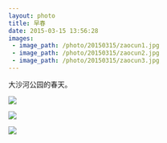 ```yaml
---
layout: photo
title: 早春
date: 2015-03-15 13:56:28
images:
 - image_path: /photo/20150315/zaocun1.jpg
 - image_path: /photo/20150315/zaocun2.jpg
 - image_path: /photo/20150315/zaocun3.jpg
---
```


大沙河公园的春天。

![]({{site:url}}/photo/20150315/zaocun1.jpg)

![]({{site:url}}/photo/20150315/zaocun2.jpg)

![]({{site:url}}/photo/20150315/zaocun3.jpg)
